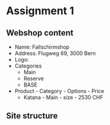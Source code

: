 # Assignment 1
## Webshop content
- Name: Fallschirmshop
- Address: Flugweg 69, 3000 Bern
- Logo: 
- Categories
    - Main
    - Reserve
    - BASE
- Product - Category - Options - Price
    - Katana - Main - size - 2530 CHF


## Site structure

